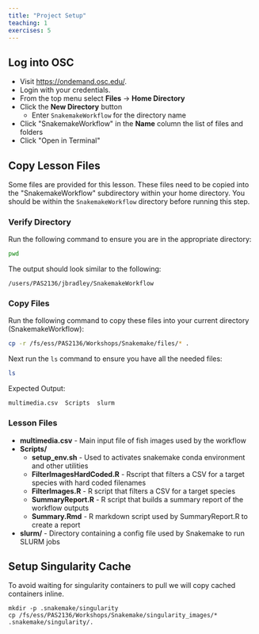```yaml
---
title: "Project Setup"
teaching: 1
exercises: 5
---
```


## Log into OSC
- Visit https://ondemand.osc.edu/.
- Login with your credentials.
- From the top menu select __Files__ -> __Home Directory__
- Click the __New Directory__ button
  - Enter `SnakemakeWorkflow` for the directory name
- Click "SnakemakeWorkflow" in the __Name__ column the list of files and folders
- Click "Open in Terminal"

## Copy Lesson Files
Some files are provided for this lesson.
These files need to be copied into the "SnakemakeWorkflow" subdirectory within your home directory.
You should be within the `SnakemakeWorkflow` directory before running this step.

### Verify Directory
Run the following command to ensure you are in the appropriate directory:
```bash
pwd
```
The output should look similar to the following:
```output
/users/PAS2136/jbradley/SnakemakeWorkflow
```

### Copy Files
Run the following command to copy these files into your current directory (SnakemakeWorkflow):
```bash
cp -r /fs/ess/PAS2136/Workshops/Snakemake/files/* .
```

Next run the `ls` command to ensure you have all the needed files:
```bash
ls
```
Expected Output:
```output
multimedia.csv  Scripts  slurm
```

### Lesson Files
- __multimedia.csv__ - Main input file of fish images used by the workflow
- __Scripts/__
  - __setup_env.sh__ - Used to activates snakemake conda environment and other utilities
  - __FilterImagesHardCoded.R__ - Rscript that filters a CSV for a target species with hard coded filenames
  - __FilterImages.R__ - R script that filters a CSV for a target species
  - __SummaryReport.R__ - R script that builds a summary report of the workflow outputs
  - __Summary.Rmd__ - R markdown script used by SummaryReport.R to create a report
- __slurm/__ - Directory containing a config file used by Snakemake to run SLURM jobs

## Setup Singularity Cache
To avoid waiting for singularity containers to pull we will copy cached containers inline.
```
mkdir -p .snakemake/singularity
cp /fs/ess/PAS2136/Workshops/Snakemake/singularity_images/* .snakemake/singularity/.
```
